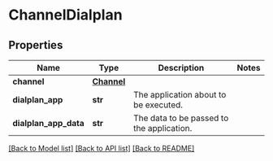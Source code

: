 # ChannelDialplan

## Properties
Name | Type | Description | Notes
------------ | ------------- | ------------- | -------------
**channel** | [**Channel**](Channel.md) |  |
**dialplan_app** | **str** | The application about to be executed. |
**dialplan_app_data** | **str** | The data to be passed to the application. |

[[Back to Model list]](../README.md#documentation-for-models) [[Back to API list]](../README.md#documentation-for-api-endpoints) [[Back to README]](../README.md)
